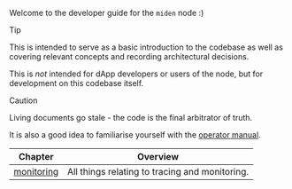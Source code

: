 Welcome to the developer guide for the `miden` node :)

> [!TIP]
> This is intended to serve as a basic introduction to the codebase as well as covering relevant concepts and
> recording architectural decisions.
>
> This is _not_ intended for dApp developers or users of the node, but for development on this codebase itself.

> [!CAUTION]
> Living documents go stale - the code is the final arbitrator of truth.

It is also a good idea to familiarise yourself with the [operator manual](../operator.md).

| Chapter                               | Overview                                       |
| ------------------------------------- | ---------------------------------------------- |
| [monitoring](/docs/dev/monitoring.md) | All things relating to tracing and monitoring. |
